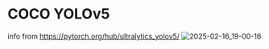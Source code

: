 # COCO YOLOv5
info from https://pytorch.org/hub/ultralytics_yolov5/
![2025-02-16_19-00-16](https://github.com/user-attachments/assets/82bfa5a8-0e86-4ed5-b75e-f947a8b31c33)
